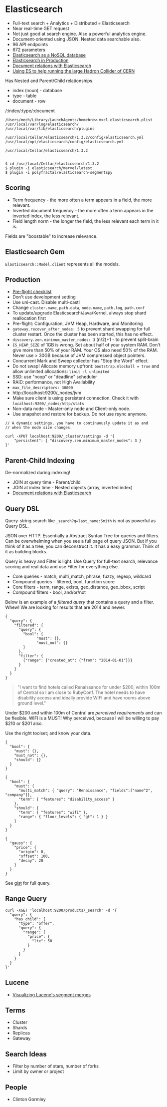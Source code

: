 # Elasticsearch

* Full-text search + Analytics + Distributed = Elasticsearch
* Near real-time GET request
* Not just good at search engine. Also a powerful analytics engine.
* Document-oriented using JSON. Nested data searchable also.
* 96 API endpoints
* 672 parameters
* [Elasticsearch as a NoSQL database](https://www.found.no/foundation/elasticsearch-as-nosql/)
* [Elasticsearch in Production](https://www.found.no/foundation/elasticsearch-in-production/)
* [Document relations with Elasticsearch](http://www.youtube.com/watch?v=MXbsJsFfpV4)
* [Using ES to help running the large Hadron Collider of CERN](https://medium.com/@ghoranyi/needle-in-a-haystack-873c97a99983)

Has Nested and Parent/Child relationships.

* index (noun) - database
* type - table
* document - row

/:index/:type/:document

```
/Users/mech/Library/LaunchAgents/homebrew.mxcl.elasticsearch.plist
/usr/local/var/log/elasticsearch/
/usr/local/var/lib/elasticsearch/plugins

/usr/local/Cellar/elasticsearch/1.3.2/config/elasticsearch.yml
/usr/local/opt/elasticsearch/config/elasticsearch.yml

/usr/local/Cellar/elasticsearch/1.3.2


$ cd /usr/local/Cellar/elasticsearch/1.3.2
$ plugin -i elasticsearch/marvel/latest
$ plugin -i polyfractal/elasticsearch-segmentspy
```

## Scoring

* Term frequency - the more often a term appears in a field, the more relevant.
* Inverted document frequency - the more often a term appears in the inverted index, the less relevant.
* Field length norm - the longer the field, the less relevant each term in it is.

Fields are "boostable" to increase relevance.

## Elasticsearch Gem

`Elasticsearch::Model.client` represents all the models.

## Production

* [Pre-flight checklist](http://www.elasticsearch.org/webinars/elasticsearch-pre-flight-checklist/)
* Don't use development setting
* Use uni-cast. Disable multi-cast!
* Change `cluster.name`, `path.data`, `node.name`, `path.log`, `path.conf`
* To update/upgrade Elasticsearch/Java/Kernel, always stop shard reallocation first
* Pre-flight: Configuration, JVM Heap, Hardware, and Monitoring
* `gateway.recover_after_nodes: 5` to prevent shard swapping for full cluster restart. Once the cluster has been started, this has no effect.
* `discovery.zen.minimum_master_nodes: 3` (n/2)+1 -  to prevent split-brain
* `ES_HEAP_SIZE` of 1GB is wrong. Set about half of your system RAM. Don't give more than 50% of your RAM. Your OS also need 50% of the RAM. Never use > 30GB because of JVM compressed object pointers.
* Concurrent Mark and Sweep collector has "Stop the Word" effect.
* Do not swap! Allocate memory upfront: `bootstrap.mlockall = true` and allow unlimited allocations: `limit -l unlimited`
* SSD: use "noop" or "deadline" scheduler
* RAID: performance, not High Availability
* `max_file_descriptors: 30000`
* http://localhost:9200/_nodes/jvm
* Make sure client is using persistent connection. Check it with `localhost:9200/_nodes/http/stats`
* Non-data node - Master-only node and Client-only node.
* Use snapshot and restore for backup. Do not use rsync anymore.

```
// A dynamic settings, you have to continuously update it as and
// when the node size changes.

curl -XPUT localhost:9200/_cluster/settings -d '{
	"persistent": { "discovery.zen.minimum_master_nodes": 3 }}'
```

## Parent-Child Indexing

De-normalized during indexing!

* JOIN at query time - Parent/child
* JOIN at index time - Nested objects (array, inverted index)
* [Document relations with Elasticsearch](http://www.youtube.com/watch?v=MXbsJsFfpV4)

## Query DSL

Query-string search like `_search?q=last_name:Smith` is not as powerful as Query DSL.

JSON over HTTP. Essentially a Abstract Syntax Tree for queries and filters. Can be overwhelming when you see a full page of query JSON. But if you think of it as a tree, you can deconstruct it. It has a easy grammar. Think of it as building blocks.

Query is heavy and Filter is light. Use Query for full-text search, relevance scoring and real data and use Filter for everything else.

* Core queries - match, multi_match, phrase, fuzzy, regexp, wildcard
* Compound queries - filtered, bool, function score
* Core filters - term, range, exists, geo_distance, geo_bbox, script
* Compound filters - bool, and/or/not

Below is an example of a *filtered query* that contains a query and a filter. Whew! We are looking for results that are 2014 and newer.

```
{
  "query": {
    "filtered": {
      "query": {
        "bool": {
        	  "must": {},
        	  "must_not": {}        }              },
      "filter": {
        {"range": {"created_at": {"from": "2014-01-01"}}}      }    }  }}
```

> "I want to find hotels called Renaissance for under $200, within 100m of Central so I am close to RubyConf. The hotel needs to have disability access and ideally provide WIFI and have rooms above ground level."

Under $200 and within 100m of Central are *perceived requirements* and can be flexible. WIFI is a MUST!
Why perceived, because I will be willing to pay $210 or $201 also.
	
Use the right toolset; and know your data.

```
{
  "bool": {
    "must": {},
    "must_not": {},    "should": {}  }}
```
	
```
{
  "bool": {
    "must": {
      "multi_match": { "query": "Renaissance", "fields":["name^2", "company"]},
      "term": { "features": "disability_access" }
    },    "should": {
      "term": { "features": "wifi" },
      "range": { "floor_levels": { "gt": 1 } }      
    }  }}
``````
{
  "gauss": {
    "price": {
      "origin": 0,
      "offset": 100,
      "decay": 20          }  }}```

See [gist](https://gist.github.com/mech/f4002d7031b8541e857a) for full query.

## Range Query

```
curl -XGET 'localhost:9200/products/_search' -d '{
  "query": {
    "has_child": {
      "type": "offer",
      "query": {
        "range": {
          "price": {
            "lte": 50
          }
        }
      }
    }
  }
}'
```


## Lucene

* [Visualizing Lucene's segment merges](http://blog.mikemccandless.com/2011/02/visualizing-lucenes-segment-merges.html)

## Terms

* Cluster
* Shards
* Replicas
* Gateway

## Search Ideas

* Filter by number of stars, number of forks
* Limit by owner or project

## People

* Clinton Gormley